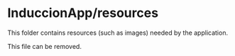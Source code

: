 # InduccionApp/resources

This folder contains resources (such as images) needed by the application. 

This file can be removed.
